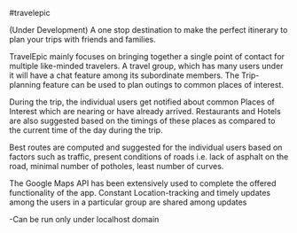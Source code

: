 #travelepic

(Under Development) A one stop destination to make the perfect itinerary to plan your trips with friends and families.

TravelEpic mainly focuses on bringing together a single point of contact for multiple like-minded travelers. A travel group, which has many users under it will have a chat feature among its subordinate members. The Trip-planning feature can be used to plan outings to common places of interest.

During the trip, the individual users get notified about common Places of Interest which are nearing or have already arrived. Restaurants and Hotels are also suggested based on the timings of these places as compared to the current time of the day during the trip.

Best routes are computed and suggested for the individual users based on factors such as traffic, present conditions of roads i.e. lack of asphalt on the road, minimal number of potholes, least number of curves.

The Google Maps API has been extensively used to complete the offered functionality of the app. Constant Location-tracking and timely updates among the users in a particular group are shared among updates

-Can be run only under localhost domain